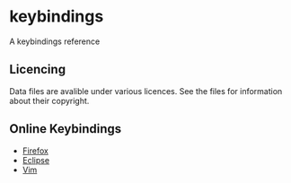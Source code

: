 # keybindings
A keybindings reference

## Licencing
Data files are avalible under various licences. See the files for
information about their copyright.

## Online Keybindings
* [Firefox](http://nathanvarner.com/keybindings/html/firefox.html)
* [Eclipse](http://nathanvarner.com/keybindings/html/eclipse.html)
* [Vim](http://nathanvarner.com/keybindings/html/vim.html)
